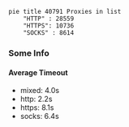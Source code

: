 
```mermaid
pie title 40791 Proxies in list
    "HTTP" : 28559
    "HTTPS": 10736
    "SOCKS" : 8614
```

### Some Info
#### Average Timeout

- mixed: 4.0s
- http: 2.2s
- https: 8.1s
- socks: 6.4s